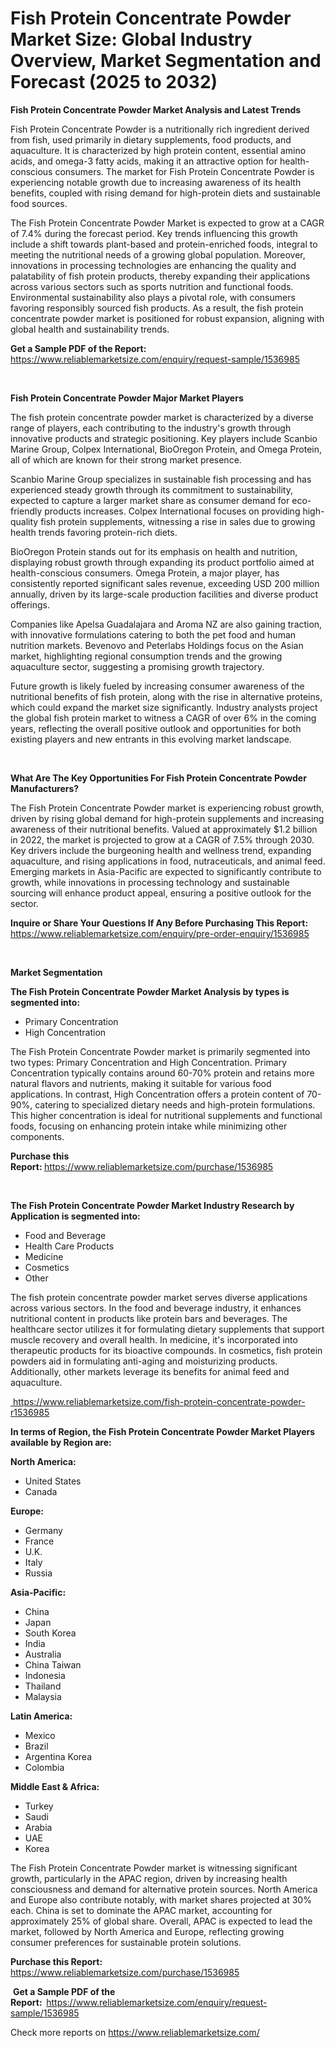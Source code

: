 <p><h1>Fish Protein Concentrate Powder Market Size: Global Industry Overview, Market Segmentation and Forecast (2025 to 2032)</h1></p><p><strong>Fish Protein Concentrate Powder Market Analysis and Latest Trends</strong></p>
<p><p>Fish Protein Concentrate Powder is a nutritionally rich ingredient derived from fish, used primarily in dietary supplements, food products, and aquaculture. It is characterized by high protein content, essential amino acids, and omega-3 fatty acids, making it an attractive option for health-conscious consumers. The market for Fish Protein Concentrate Powder is experiencing notable growth due to increasing awareness of its health benefits, coupled with rising demand for high-protein diets and sustainable food sources.</p><p>The Fish Protein Concentrate Powder Market is expected to grow at a CAGR of 7.4% during the forecast period. Key trends influencing this growth include a shift towards plant-based and protein-enriched foods, integral to meeting the nutritional needs of a growing global population. Moreover, innovations in processing technologies are enhancing the quality and palatability of fish protein products, thereby expanding their applications across various sectors such as sports nutrition and functional foods. Environmental sustainability also plays a pivotal role, with consumers favoring responsibly sourced fish products. As a result, the fish protein concentrate powder market is positioned for robust expansion, aligning with global health and sustainability trends.</p></p>
<p><strong>Get a Sample PDF of the Report:&nbsp;</strong> <a href="https://www.reliablemarketsize.com/enquiry/request-sample/1536985?utm_campaign=2464&utm_medium=2&utm_source=Github&utm_content=ia&utm_term=15022025&utm_id=fish-protein-concentrate-powder">https://www.reliablemarketsize.com/enquiry/request-sample/1536985</a></p>
<p>&nbsp;</p>
<p><strong>Fish Protein Concentrate Powder Major Market Players</strong></p>
<p><p>The fish protein concentrate powder market is characterized by a diverse range of players, each contributing to the industry's growth through innovative products and strategic positioning. Key players include Scanbio Marine Group, Colpex International, BioOregon Protein, and Omega Protein, all of which are known for their strong market presence.</p><p>Scanbio Marine Group specializes in sustainable fish processing and has experienced steady growth through its commitment to sustainability, expected to capture a larger market share as consumer demand for eco-friendly products increases. Colpex International focuses on providing high-quality fish protein supplements, witnessing a rise in sales due to growing health trends favoring protein-rich diets.</p><p>BioOregon Protein stands out for its emphasis on health and nutrition, displaying robust growth through expanding its product portfolio aimed at health-conscious consumers. Omega Protein, a major player, has consistently reported significant sales revenue, exceeding USD 200 million annually, driven by its large-scale production facilities and diverse product offerings.</p><p>Companies like Apelsa Guadalajara and Aroma NZ are also gaining traction, with innovative formulations catering to both the pet food and human nutrition markets. Bevenovo and Peterlabs Holdings focus on the Asian market, highlighting regional consumption trends and the growing aquaculture sector, suggesting a promising growth trajectory.</p><p>Future growth is likely fueled by increasing consumer awareness of the nutritional benefits of fish protein, along with the rise in alternative proteins, which could expand the market size significantly. Industry analysts project the global fish protein market to witness a CAGR of over 6% in the coming years, reflecting the overall positive outlook and opportunities for both existing players and new entrants in this evolving market landscape.</p></p>
<p>&nbsp;</p>
<p><strong>What Are The Key Opportunities For Fish Protein Concentrate Powder Manufacturers?</strong></p>
<p><p>The Fish Protein Concentrate Powder market is experiencing robust growth, driven by rising global demand for high-protein supplements and increasing awareness of their nutritional benefits. Valued at approximately $1.2 billion in 2022, the market is projected to grow at a CAGR of 7.5% through 2030. Key drivers include the burgeoning health and wellness trend, expanding aquaculture, and rising applications in food, nutraceuticals, and animal feed. Emerging markets in Asia-Pacific are expected to significantly contribute to growth, while innovations in processing technology and sustainable sourcing will enhance product appeal, ensuring a positive outlook for the sector.</p></p>
<p><strong>Inquire or Share Your Questions If Any Before Purchasing This Report:</strong> <a href="https://www.reliablemarketsize.com/enquiry/pre-order-enquiry/1536985?utm_campaign=2464&utm_medium=2&utm_source=Github&utm_content=ia&utm_term=15022025&utm_id=fish-protein-concentrate-powder">https://www.reliablemarketsize.com/enquiry/pre-order-enquiry/1536985</a></p>
<p>&nbsp;</p>
<p><strong>Market Segmentation</strong></p>
<p><strong>The Fish Protein Concentrate Powder Market Analysis by types is segmented into:</strong></p>
<p><ul><li>Primary Concentration</li><li>High Concentration</li></ul></p>
<p><p>The Fish Protein Concentrate Powder market is primarily segmented into two types: Primary Concentration and High Concentration. Primary Concentration typically contains around 60-70% protein and retains more natural flavors and nutrients, making it suitable for various food applications. In contrast, High Concentration offers a protein content of 70-90%, catering to specialized dietary needs and high-protein formulations. This higher concentration is ideal for nutritional supplements and functional foods, focusing on enhancing protein intake while minimizing other components.</p></p>
<p><strong>Purchase this Report:&nbsp;</strong><a href="https://www.reliablemarketsize.com/purchase/1536985?utm_campaign=2464&utm_medium=2&utm_source=Github&utm_content=ia&utm_term=15022025&utm_id=fish-protein-concentrate-powder">https://www.reliablemarketsize.com/purchase/1536985</a></p>
<p>&nbsp;</p>
<p><strong>The Fish Protein Concentrate Powder Market Industry Research by Application is segmented into:</strong></p>
<p><ul><li>Food and Beverage</li><li>Health Care Products</li><li>Medicine</li><li>Cosmetics</li><li>Other</li></ul></p>
<p><p>The fish protein concentrate powder market serves diverse applications across various sectors. In the food and beverage industry, it enhances nutritional content in products like protein bars and beverages. The healthcare sector utilizes it for formulating dietary supplements that support muscle recovery and overall health. In medicine, it's incorporated into therapeutic products for its bioactive compounds. In cosmetics, fish protein powders aid in formulating anti-aging and moisturizing products. Additionally, other markets leverage its benefits for animal feed and aquaculture.</p></p>
<p><a href="https://www.reliablemarketsize.com/fish-protein-concentrate-powder-r1536985?utm_campaign=2464&utm_medium=2&utm_source=Github&utm_content=ia&utm_term=15022025&utm_id=fish-protein-concentrate-powder">&nbsp;https://www.reliablemarketsize.com/fish-protein-concentrate-powder-r1536985</a></p>
<p><strong>In terms of Region, the Fish Protein Concentrate Powder Market Players available by Region are:</strong></p>
<p>
    <p> <strong> North America: </strong>
        <ul>
            <li>United States</li>
            <li>Canada</li>
        </ul>
        </p> 
    <p> <strong> Europe: </strong>
        <ul>
            <li>Germany</li>
            <li>France</li>
            <li>U.K.</li>
            <li>Italy</li>
            <li>Russia</li>
        </ul>
        </p> 
    <p> <strong> Asia-Pacific: </strong>
        <ul>
            <li>China</li>
            <li>Japan</li>
            <li>South Korea</li>
            <li>India</li>
            <li>Australia</li>
            <li>China Taiwan</li>
            <li>Indonesia</li>
            <li>Thailand</li>
            <li>Malaysia</li>
        </ul>
        </p> 
    <p> <strong> Latin America: </strong>
        <ul>
            <li>Mexico</li>
            <li>Brazil</li>
            <li>Argentina Korea</li>
            <li>Colombia</li>
        </ul>
        </p> 
    <p> <strong> Middle East & Africa: </strong>
        <ul>
            <li>Turkey</li>
            <li>Saudi</li>
            <li>Arabia</li>
            <li>UAE</li>
            <li>Korea</li>
        </ul>
    </p>
    </p>
<p><p>The Fish Protein Concentrate Powder market is witnessing significant growth, particularly in the APAC region, driven by increasing health consciousness and demand for alternative protein sources. North America and Europe also contribute notably, with market shares projected at 30% each. China is set to dominate the APAC market, accounting for approximately 25% of global share. Overall, APAC is expected to lead the market, followed by North America and Europe, reflecting growing consumer preferences for sustainable protein solutions.</p></p>
<p><strong>Purchase this Report: </strong><a href="https://www.reliablemarketsize.com/purchase/1536985?utm_campaign=2464&utm_medium=2&utm_source=Github&utm_content=ia&utm_term=15022025&utm_id=fish-protein-concentrate-powder">https://www.reliablemarketsize.com/purchase/1536985</a></p>
<p>&nbsp;<strong>Get a Sample PDF of the Report:&nbsp;&nbsp;</strong><a href="https://www.reliablemarketsize.com/enquiry/request-sample/1536985?utm_campaign=2464&utm_medium=2&utm_source=Github&utm_content=ia&utm_term=15022025&utm_id=fish-protein-concentrate-powder">https://www.reliablemarketsize.com/enquiry/request-sample/1536985</a></p>
<p><strong></strong></p>
<p>Check more reports on <a href="https://www.reliablemarketsize.com/?utm_campaign=2464&utm_medium=2&utm_source=Github&utm_content=ia&utm_term=15022025&utm_id=fish-protein-concentrate-powder">https://www.reliablemarketsize.com/</a></p>